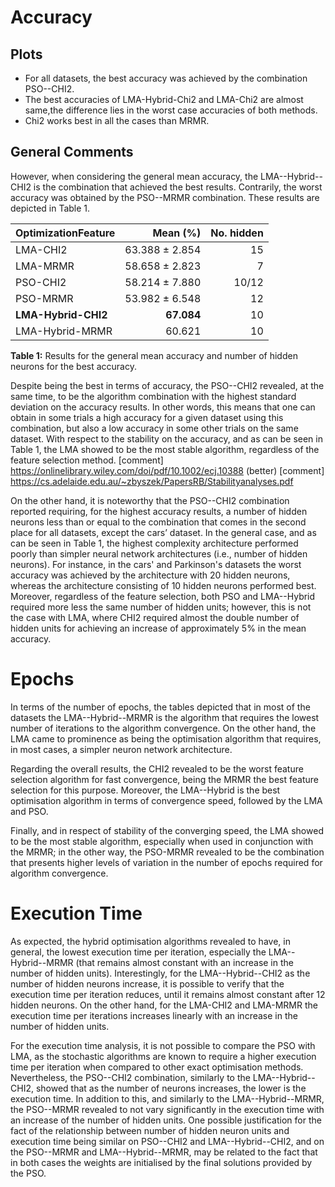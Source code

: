 # Accuracy

## Plots 

- For all datasets, the best accuracy was achieved by the combination PSO--CHI2. 
- The best accuracies of LMA-Hybrid-Chi2 and LMA-Chi2 are almost same,the difference lies in the worst case accuracies of both methods.
- Chi2 works best in all the cases than MRMR.

## General Comments

However, when considering the general mean accuracy, the LMA--Hybrid--CHI2 is the combination that achieved the best results. Contrarily, the worst accuracy was obtained by the PSO--MRMR combination. These results are depicted in Table 1.

| OptimizationFeature   |   Mean (%)     |   No. hidden |
|:----------------------|---------------:|-------------:|
| LMA-CHI2              | 63.388 ± 2.854 |        15    |
| LMA-MRMR              | 58.658 ± 2.823 |         7    |
| PSO-CHI2              | 58.214 ± 7.880 |       10/12  |
| PSO-MRMR              | 53.982 ± 6.548 |        12    |
| **LMA-Hybrid-CHI2**   | **67.084**     |         10   |
| LMA-Hybrid-MRMR       | 60.621         |         10   |
**Table 1:** Results for the general mean accuracy and number of hidden neurons for the best accuracy.

Despite being the best in terms of accuracy, the PSO--CHI2 revealed, at the same time, to be the algorithm combination with the highest standard deviation on the accuracy results. In other words, this means that one can obtain in some trials a high accuracy for a given dataset using this combination, but also a low accuracy in some other trials on the same dataset. With respect to the stability on the accuracy, and as can be seen in Table 1, the LMA showed to be the most stable algorithm, regardless of the feature selection method. 
[comment] https://onlinelibrary.wiley.com/doi/pdf/10.1002/ecj.10388 (better)
[comment] https://cs.adelaide.edu.au/~zbyszek/PapersRB/Stabilityanalyses.pdf

On the other hand, it is noteworthy that the PSO--CHI2 combination reported requiring, for the highest accuracy results, a number of hidden neurons less than or equal to the combination that comes in the second place for all datasets, except the cars’ dataset. In the general case, and as can be seen in Table 1, the highest complexity architecture performed poorly than simpler neural network architectures (i.e., number of hidden neurons). For instance, in the cars' and Parkinson's datasets the worst accuracy was achieved by the architecture with 20 hidden neurons, whereas the architecture consisting of 10 hidden neurons performed best. Moreover, regardless of the feature selection, both PSO and LMA--Hybrid required more less the same number of hidden units; however, this is not the case with LMA, where CHI2 required almost the double number of hidden units for achieving an increase of approximately 5% in the mean accuracy. 

# Epochs

In terms of the number of epochs, the tables depicted that in most of the datasets the LMA--Hybrid--MRMR is the algorithm that requires the lowest number of iterations to the algorithm convergence. On the other hand, the LMA came to prominence as being the optimisation algorithm that requires, in most cases, a simpler neuron network architecture.  

Regarding the overall results, the CHI2 revealed to be the worst feature selection algorithm for fast convergence, being the MRMR the best feature selection for this purpose. Moreover, the LMA--Hybrid is the best optimisation algorithm in terms of convergence speed, followed by the LMA and PSO.

Finally, and in respect of stability of the converging speed, the LMA showed to be the most stable algorithm, especially when used in conjunction with the MRMR; in the other way, the PSO-MRMR revealed to be the combination that presents higher levels of variation in the number of epochs required for algorithm convergence.

# Execution Time

As expected, the hybrid optimisation algorithms revealed to have, in general, the lowest execution time per iteration, especially the LMA--Hybrid--MRMR (that remains almost constant with an increase in the number of hidden units). Interestingly, for the LMA--Hybrid--CHI2 as the number of hidden neurons increase, it is possible to verify that the execution time per iteration reduces, until it remains almost constant after 12 hidden neurons. On the other hand, for the LMA-CHI2 and LMA-MRMR the execution time per iterations increases linearly with an increase in the number of hidden units.   

For the execution time analysis, it is not possible to compare the PSO with LMA, as the stochastic algorithms are known to require a higher execution time per iteration when compared to other exact optimisation methods. Nevertheless, the PSO--CHI2 combination, similarly to the LMA--Hybrid--CHI2, showed that as the number of neurons increases, the lower is the execution time. In addition to this, and similarly to the LMA--Hybrid--MRMR, the PSO--MRMR revealed to not vary significantly in the execution time with an increase of the number of hidden units. One possible justification for the fact of the relationship between number of hidden neuron units and execution time being similar on PSO--CHI2 and LMA--Hybrid--CHI2, and on the PSO--MRMR and LMA--Hybrid--MRMR, may be related to the fact that in both cases the weights are initialised by the final solutions provided by the PSO.
